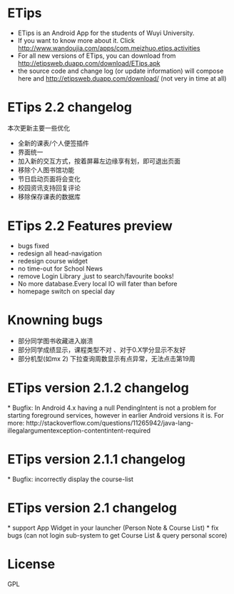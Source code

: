ETips
=====

* ETips is an Android App for the students of Wuyi University.  
* If you want to know more about it. Click http://www.wandoujia.com/apps/com.meizhuo.etips.activities
* For all new versions of ETips, you can download from http://etipsweb.duapp.com/download/ETips.apk
* the source code and change log (or update information) will compose here and <http://etipsweb.duapp.com/download/>  (not very in time at all)

ETips 2.2 changelog
====
本次更新主要一些优化
* 全新的课表/个人便签插件
* 界面统一
* 加入新的交互方式，按着屏幕左边缘享有划，即可退出页面
* 移除个人图书馆功能
* 节日启动页面将会变化
* 校园资讯支持回复评论
* 移除保存课表的数据库

ETips 2.2 Features preview
=====
* bugs fixed 
* redesign all head-navigation
* redesign course widget  
* no time-out for School News
* remove Login Library ,just to search/favourite books!
* No more database.Every local IO will fater than before
* homepage switch on special day

Knowning bugs
=====
* 部分同学图书收藏进入崩溃
* 部分同学成绩显示，课程类型不对 、对于0.X学分显示不友好
* 部分机型(如mx 2) 下拉查询周数显示有点异常，无法点击第19周

<H1>ETips version 2.1.2 changelog</H1> 
  * Bugfix:  In Android 4.x having a null PendingIntent is not a problem for starting foreground services, however in earlier Android versions it is.
  For more:
  http://stackoverflow.com/questions/11265942/java-lang-illegalargumentexception-contentintent-required
  
<H1>ETips version 2.1.1 changelog</H1> 
  * Bugfix: incorrectly display the  course-list

<H1>ETips version 2.1 changelog</H1> 
  * support App Widget in your launcher (Person Note &  Course List) 
  * fix bugs (can not login sub-system to get Course List & query personal score) 
  

License
=====
GPL